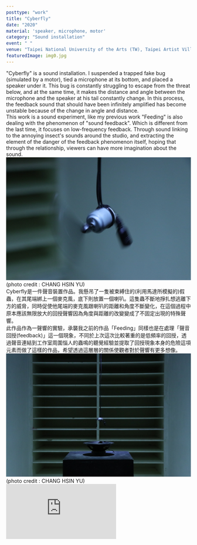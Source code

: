 ```yaml
---
posttype: "work"
title: "Cyberfly"
date: "2020"
material: 'speaker, microphone, motor'
category: "Sound installation"
event: " "
venue: "Taipei National University of the Arts (TW), Taipei Artist Village (TW)"
featuredImage: img0.jpg
---
```

  <div class="box">
      <div class="dscrptn">
        "Cyberfly" is a sound installation. I suspended a trapped fake bug (simulated by a motor), tied a microphone at its bottom, and placed a speaker under it. This bug is constantly struggling to escape from the threat below, and at the same time, it makes the distance and angle between the microphone and the speaker at his tail constantly change. In this process, the feedback sound that should have been infinitely amplified has become unstable because of the change in angle and distance.<br>
        This work is a sound experiment, like my previous work "Feeding" is also dealing with the phenomenon of "sound feedback". Which is different from the last time, it focuses on low-frequency feedback. Through sound linking to the annoying insect's sounds around the studio, and extracting the element of the danger of the feedback phenomenon itself, hoping that through the relationship, viewers can have more imagination about the sound.<br>
      </div>
  </div>


  <div class="box">
      <img class="subimg" src="./img1.jpg">
      <div class="photocredit">(photo credit : CHANG HSIN YU)</div>
  </div>


  <div class="box">
      <div class="dscrptn">
        Cyberfly是一件聲音裝置作品。我懸吊了一隻被束縛住的(利用馬達所模擬的)假蟲，在其尾端綁上一個麥克風，底下則放置一個喇叭。這隻蟲不斷地掙扎想逃離下方的威脅，同時促使他尾端的麥克風跟喇叭的距離和角度不斷變化，在這個過程中原本應該無限放大的回授聲響因為角度與距離的改變變成了不固定出現的特殊聲響。<br>
        此作品作為一聲響的實驗，承襲我之前的作品「Feeding」同樣也是在處理「聲音回授(feedback)」這一個現象，不同於上次這次比較著重的是低頻率的回授，透過聲音連結到工作室周圍惱人的蟲鳴的聽覺經驗並提取了回授現象本身的危險這項元素而做了這樣的作品，希望透過這層層的關係使觀者對於聲響有更多想像。<br>
      </div>
  </div>


  <div class="box">
      <img class="subimg" src="./img2.jpg">
      <div class="photocredit">(photo credit : CHANG HSIN YU)</div>
  </div>


  <div class="box"></div>

  <iframe title="vimeo-player" src="https://player.vimeo.com/video/457294371" frameborder="0" allowfullscreen></iframe>
